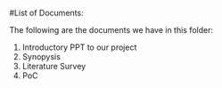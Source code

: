 #List of Documents:

The following are the documents we have in this folder:
1. Introductory PPT to our project
2. Synopysis
3. Literature Survey
4. PoC
